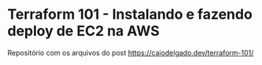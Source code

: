 # Terraform 101 -  Instalando e fazendo deploy de EC2 na AWS

Repositório com os arquivos do post https://caiodelgado.dev/terraform-101/


